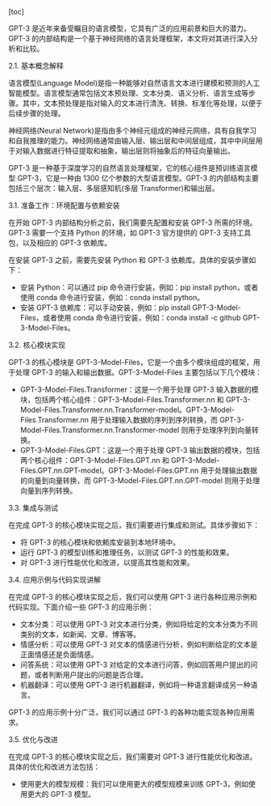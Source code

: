 
[toc]                    
                
                
GPT-3 是近年来备受瞩目的语言模型，它具有广泛的应用前景和巨大的潜力。GPT-3 的内部结构是一个基于神经网络的语言处理框架，本文将对其进行深入分析和比较。

2.1. 基本概念解释

语言模型(Language Model)是指一种能够对自然语言文本进行建模和预测的人工智能模型。语言模型通常包括文本预处理、文本分类、语义分析、语言生成等步骤。其中，文本预处理是指对输入的文本进行清洗、转换、标准化等处理，以便于后续步骤的处理。

神经网络(Neural Network)是指由多个神经元组成的神经元网络，具有自我学习和自我推理的能力。神经网络通常由输入层、输出层和中间层组成，其中中间层用于对输入数据进行特征提取和抽象，输出层则将抽象后的特征向量输出。

GPT-3 是一种基于深度学习的自然语言处理框架，它的核心组件是预训练语言模型 GPT-3，它是一种由 1300 亿个参数的大型语言模型。GPT-3 的内部结构主要包括三个层次：输入层、多层感知机(多层 Transformer)和输出层。

3.1. 准备工作：环境配置与依赖安装

在开始 GPT-3 内部结构分析之前，我们需要先配置和安装 GPT-3 所需的环境。GPT-3 需要一个支持 Python 的环境，如 GPT-3 官方提供的 GPT-3 支持工具包，以及相应的 GPT-3 依赖库。

在安装 GPT-3 之前，需要先安装 Python 和 GPT-3 依赖库。具体的安装步骤如下：

- 安装 Python：可以通过 pip 命令进行安装，例如：pip install python，或者使用 conda 命令进行安装，例如：conda install python。
- 安装 GPT-3 依赖库：可以手动安装，例如：pip install GPT-3-Model-Files，或者使用 conda 命令进行安装，例如：conda install -c github GPT-3-Model-Files。

3.2. 核心模块实现

GPT-3 的核心模块是 GPT-3-Model-Files，它是一个由多个模块组成的框架，用于处理 GPT-3 的输入和输出数据。GPT-3-Model-Files 主要包括以下几个模块：

- GPT-3-Model-Files.Transformer：这是一个用于处理 GPT-3 输入数据的模块，包括两个核心组件：GPT-3-Model-Files.Transformer.nn 和 GPT-3-Model-Files.Transformer.nn.Transformer-model。GPT-3-Model-Files.Transformer.nn 用于处理输入数据的序列到序列转换，而 GPT-3-Model-Files.Transformer.nn.Transformer-model 则用于处理序列到向量转换。
- GPT-3-Model-Files.GPT：这是一个用于处理 GPT-3 输出数据的模块，包括两个核心组件：GPT-3-Model-Files.GPT.nn 和 GPT-3-Model-Files.GPT.nn.GPT-model。GPT-3-Model-Files.GPT.nn 用于处理输出数据的向量到向量转换，而 GPT-3-Model-Files.GPT.nn.GPT-model 则用于处理向量到序列转换。

3.3. 集成与测试

在完成 GPT-3 的核心模块实现之后，我们需要进行集成和测试。具体步骤如下：

- 将 GPT-3 的核心模块和依赖库安装到本地环境中。
- 运行 GPT-3 的模型训练和推理任务，以测试 GPT-3 的性能和效果。
- 对 GPT-3 进行性能优化和改进，以提高其性能和效果。

3.4. 应用示例与代码实现讲解

在完成 GPT-3 的核心模块实现之后，我们可以使用 GPT-3 进行各种应用示例和代码实现。下面介绍一些 GPT-3 的应用示例：

- 文本分类：可以使用 GPT-3 对文本进行分类，例如将给定的文本分类为不同类别的文本，如新闻、文章、博客等。
- 情感分析：可以使用 GPT-3 对文本的情感进行分析，例如判断给定的文本是正面情感还是负面情感。
- 问答系统：可以使用 GPT-3 对给定的文本进行问答，例如回答用户提出的问题，或者判断用户提出的问题是否合理。
- 机器翻译：可以使用 GPT-3 进行机器翻译，例如将一种语言翻译成另一种语言。

GPT-3 的应用示例十分广泛，我们可以通过 GPT-3 的各种功能实现各种应用需求。

3.5. 优化与改进

在完成 GPT-3 的核心模块实现之后，我们需要对 GPT-3 进行性能优化和改进。具体的优化和改进方法包括：

- 使用更大的模型规模：我们可以使用更大的模型规模来训练 GPT-3，例如使用更大的 GPT-3 模型。

